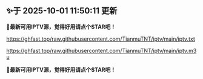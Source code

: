 ## ✨于 2025-10-01 11:50:11 更新
**🎉最新可用IPTV源，觉得好用请点个STAR吧！**

https://ghfast.top/raw.githubusercontent.com/TianmuTNT/iptv/main/iptv.txt

https://ghfast.top/raw.githubusercontent.com/TianmuTNT/iptv/main/iptv.m3u

**🎉最新可用IPTV源，觉得好用请点个STAR吧！**

